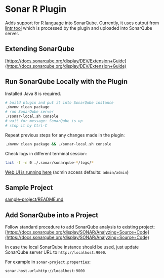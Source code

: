 Sonar R Plugin
==============
Adds support for [R language](https://www.r-project.org/) into SonarQube. Currently, it uses output from [lintr tool](https://github.com/jimhester/lintr)
which is processed by the plugin and uploaded into SonarQube server.

Extending SonarQube
-------------------
[https://docs.sonarqube.org/display/DEV/Extension+Guide](https://docs.sonarqube.org/display/DEV/Extension+Guide)

Run SonarQube Locally with the Plugin
-------------------------------------
Installed Java 8 is required.

```bash
# build plugin and put it into SonarQube instance
./mvnw clean package
# run SonarQube server 
./sonar-local.sh console
# wait for message: SonarQube is up
# stop it by Ctrl-C
```
Repeat previous steps for any changes made in the plugin:
```bash
./mvnw clean package && ./sonar-local.sh console
```

Check logs in different terminal session:
```bash
tail -f -n 0 ./.sonar/sonarqube-*/logs/*
```

[Web UI is running here](http://localhost:9000) (admin access defaults: `admin/admin`)

Sample Project
--------------
[sample-project/README.md](sample-project/README.md)

Add SonarQube into a Project
----------------------------
Follow standard procedure to add SonarQube analysis to existing project: 
[https://docs.sonarqube.org/display/SONAR/Analyzing+Source+Code](https://docs.sonarqube.org/display/SONAR/Analyzing+Source+Code)

In case the local SonarQube instance should be used, just update SonarQube server URL to `http://localhost:9000`.

For example in `sonar-project.properties`:
```properties
sonar.host.url=http://localhost:9000
```

